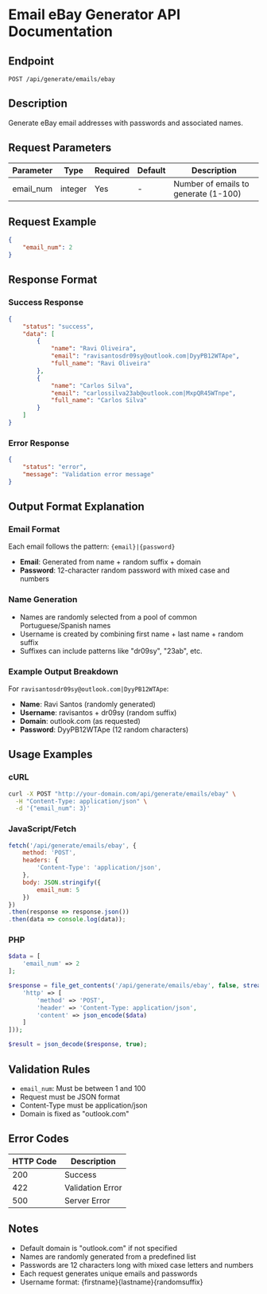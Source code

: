 # Email eBay Generator API Documentation

## Endpoint
```
POST /api/generate/emails/ebay
```

## Description
Generate eBay email addresses with passwords and associated names.

## Request Parameters

| Parameter | Type | Required | Default | Description |
|-----------|------|----------|---------|-------------|
| email_num | integer | Yes | - | Number of emails to generate (1-100) |

## Request Example
```json
{
    "email_num": 2
}
```

## Response Format

### Success Response
```json
{
    "status": "success",
    "data": [
        {
            "name": "Ravi Oliveira",
            "email": "ravisantosdr09sy@outlook.com|DyyPB12WTApe",
            "full_name": "Ravi Oliveira"
        },
        {
            "name": "Carlos Silva",
            "email": "carlossilva23ab@outlook.com|MxpQR45WTnpe", 
            "full_name": "Carlos Silva"
        }
    ]
}
```

### Error Response
```json
{
    "status": "error",
    "message": "Validation error message"
}
```

## Output Format Explanation

### Email Format
Each email follows the pattern: `{email}|{password}`
- **Email**: Generated from name + random suffix + domain
- **Password**: 12-character random password with mixed case and numbers

### Name Generation
- Names are randomly selected from a pool of common Portuguese/Spanish names
- Username is created by combining first name + last name + random suffix
- Suffixes can include patterns like "dr09sy", "23ab", etc.

### Example Output Breakdown
For `ravisantosdr09sy@outlook.com|DyyPB12WTApe`:
- **Name**: Ravi Santos (randomly generated)
- **Username**: ravisantos + dr09sy (random suffix)
- **Domain**: outlook.com (as requested)
- **Password**: DyyPB12WTApe (12 random characters)

## Usage Examples

### cURL
```bash
curl -X POST "http://your-domain.com/api/generate/emails/ebay" \
  -H "Content-Type: application/json" \
  -d '{"email_num": 3}'
```

### JavaScript/Fetch
```javascript
fetch('/api/generate/emails/ebay', {
    method: 'POST',
    headers: {
        'Content-Type': 'application/json',
    },
    body: JSON.stringify({
        email_num: 5
    })
})
.then(response => response.json())
.then(data => console.log(data));
```

### PHP
```php
$data = [
    'email_num' => 2
];

$response = file_get_contents('/api/generate/emails/ebay', false, stream_context_create([
    'http' => [
        'method' => 'POST',
        'header' => 'Content-Type: application/json',
        'content' => json_encode($data)
    ]
]));

$result = json_decode($response, true);
```

## Validation Rules

- `email_num`: Must be between 1 and 100
- Request must be JSON format
- Content-Type must be application/json
- Domain is fixed as "outlook.com"

## Error Codes

| HTTP Code | Description |
|-----------|-------------|
| 200 | Success |
| 422 | Validation Error |
| 500 | Server Error |

## Notes

- Default domain is "outlook.com" if not specified
- Names are randomly generated from a predefined list
- Passwords are 12 characters long with mixed case letters and numbers
- Each request generates unique emails and passwords
- Username format: {firstname}{lastname}{randomsuffix}